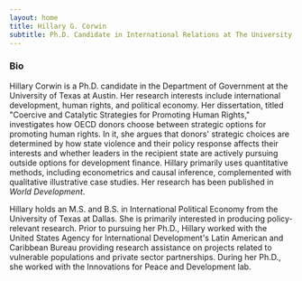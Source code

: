 ```yaml
---
layout: home
title: Hillary G. Corwin
subtitle: Ph.D. Candidate in International Relations at The University of Texas at Austin
---
```

### Bio

Hillary Corwin is a Ph.D. candidate in the Department of Government at the University of Texas at Austin. Her research interests include international development, human rights, and political economy. Her dissertation, titled "Coercive and Catalytic Strategies for Promoting Human Rights," investigates how OECD donors choose between strategic options for promoting human rights. In it, she argues that donors' strategic choices are determined by how state violence and their policy response affects their interests and whether leaders in the recipient state are actively pursuing outside options for development finance. Hillary primarily uses quantitative methods, including econometrics and causal inference, complemented with qualitative illustrative case studies. Her research has been published in _World Development_. 

Hillary holds an M.S. and B.S. in International Political Economy from the University of Texas at Dallas. She is primarily interested in producing policy-relevant research. Prior to pursuing her Ph.D., Hillary worked with the United States Agency for International Development's Latin American and Caribbean Bureau providing research assistance on projects related to vulnerable populations and private sector partnerships. During her Ph.D., she worked with the Innovations for Peace and Development lab.
